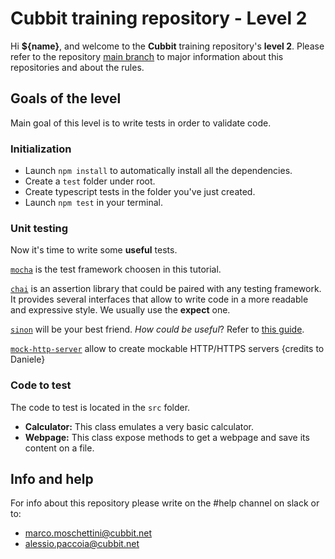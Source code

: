 # Cubbit training repository - Level 2

Hi **${name}**, and welcome to the **Cubbit** training repository's **level 2**. Please refer to the repository [main branch](https://github.com/cubbit/interns-training#structure-of-this-repository) to major information about this repositories and about the rules.

## Goals of the level
Main goal of this level is to write tests in order to validate code.

### Initialization
- Launch `npm install` to automatically install all the dependencies.
- Create a `test` folder under root.
- Create typescript tests in the folder you've just created.
- Launch `npm test` in your terminal.

### Unit testing
Now it's time to write some **useful** tests.

[`mocha`](https://mochajs.org/) is the test framework choosen in this tutorial.

[`chai`](http://chaijs.com/) is an assertion library that could be paired with any testing framework. It provides several interfaces that allow to write code in a more readable and expressive style. We usually use the **expect** one.

[`sinon`](http://sinonjs.org/) will be your best friend. *How could be useful*? Refer to [this guide](https://semaphoreci.com/community/tutorials/best-practices-for-spies-stubs-and-mocks-in-sinon-js).

[`mock-http-server`](https://github.com/spreaker/node-mock-http-server) allow to create mockable HTTP/HTTPS servers \{credits to Daniele}

### Code to test
The code to test is located in the `src` folder.  
- **Calculator:** This class emulates a very basic calculator.
- **Webpage:** This class expose methods to get a webpage and save its content on a file.

## Info and help
For info about this repository please write on the #help channel on slack or to:

- [marco.moschettini@cubbit.net](mailto:marco.moschettini@cubbit.net)
- [alessio.paccoia@cubbit.net](mailto:alessio.paccoia@cubbit.net)
